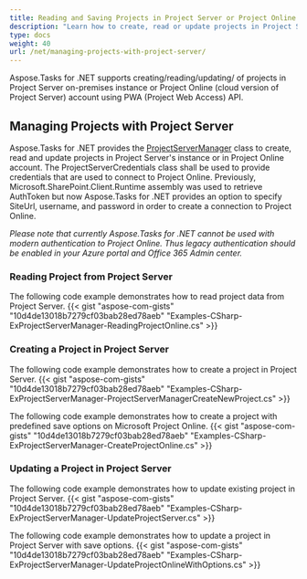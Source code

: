 ```yaml
---
title: Reading and Saving Projects in Project Server or Project Online
description: "Learn how to create, read or update projects in Project Server or Project Online instance using Aspose.Tasks for .NET."
type: docs
weight: 40
url: /net/managing-projects-with-project-server/
---
```


Aspose.Tasks for .NET supports creating/reading/updating/ of projects in Project Server on-premises instance or Project Online (cloud version of Project Server) account using PWA (Project Web Access) API.

## **Managing Projects with Project Server**
Aspose.Tasks for .NET provides the [ProjectServerManager](https://apireference.aspose.com/tasks/net/aspose.tasks/projectservermanager) class to create, read and update projects in Project Server's instance or in Project Online account. The ProjectServerCredentials class shall be used to provide credentials that are used to connect to Project Online. Previously, Microsoft.SharePoint.Client.Runtime assembly was used to retrieve AuthToken but now Aspose.Tasks for .NET provides an option to specify SiteUrl, username, and password in order to create a connection to Project Online. 

*Please note that currently Aspose.Tasks for .NET cannot be used with modern authentication to Project Online. Thus legacy authentication should be enabled in your Azure portal and Office 365 Admin center.*

### **Reading Project from Project Server**
The following code example demonstrates how to read project data from Project Server.
{{< gist "aspose-com-gists" "10d4de13018b7279cf03bab28ed78aeb" "Examples-CSharp-ExProjectServerManager-ReadingProjectOnline.cs" >}}

### **Creating a Project in Project Server**
The following code example demonstrates how to create a project in Project Server.
{{< gist "aspose-com-gists" "10d4de13018b7279cf03bab28ed78aeb" "Examples-CSharp-ExProjectServerManager-ProjectServerManagerCreateNewProject.cs" >}}

The following code example demonstrates how to create a project with predefined save options on Microsoft Project Online.
{{< gist "aspose-com-gists" "10d4de13018b7279cf03bab28ed78aeb" "Examples-CSharp-ExProjectServerManager-CreateProjectOnline.cs" >}}

### **Updating a Project in Project Server**
The following code example demonstrates how to update existing project in Project Server.
{{< gist "aspose-com-gists" "10d4de13018b7279cf03bab28ed78aeb" "Examples-CSharp-ExProjectServerManager-UpdateProjectServer.cs" >}}

The following code example demonstrates how to update a project in Project Server with save options.
{{< gist "aspose-com-gists" "10d4de13018b7279cf03bab28ed78aeb" "Examples-CSharp-ExProjectServerManager-UpdateProjectOnlineWithOptions.cs" >}}
